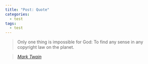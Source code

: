```yaml
---
title: "Post: Quote"
categories:
  - test
tags:
  - test
---
```


> Only one thing is impossible for God: To find any sense in any copyright law on the planet.
  
> <cite><a href="http://www.brainyquote.com/quotes/quotes/m/marktwain163473.html">Mark Twain</a></cite>
<!--stackedit_data:
eyJoaXN0b3J5IjpbNzQ4MjEyNDA2XX0=
-->